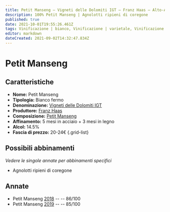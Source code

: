 ```yaml
---
title: Petit Manseng – Vigneti delle Dolomiti IGT – Franz Haas – Alto-Adige (IT) – 20-24€ – 2★-5★
description: 100% Petit Manseng | Agnolotti ripieni di coregone
published: true
date: 2021-10-01T19:55:26.461Z
tags: Vinificazione | bianco, Vinificazione | varietale, Vinificazione | fermo, Valutazioni | 5 stelle, Regione | Alto-Adige (IT), Vitigni | Petit Manseng, Prezzi | 20-24€, Alimento | pasta, Aromatizzazione | al coregone
editor: markdown
dateCreated: 2021-09-02T14:32:47.834Z
---
```


# Petit Manseng

## Caratteristiche
- **Nome:** Petit Manseng
- **Tipologia:** Bianco fermo
- **Denominazione:** [Vigneti delle Dolomiti IGT](/denominazioni/Italia/Alto-Adige/IGT-Vigneti-Delle-Dolomiti)
- **Produttore:** [Franz Haas](/produttori/Italia/Alto-Adige/Franz-Haas) 
- **Composizione:** [Petit Manseng](/vitigni/Francia/bacca-bianca/petit-manseng)
- **Affinamento:** 5 mesi in acciaio + 3 mesi in legno
- **Alcol:** 14.5%
- **Fascia di prezzo:** 20-24€
{.grid-list}

## Possibili abbinamenti
*Vedere le singole annate per abbinamenti specifici*

- Agnolotti ripieni di coregone


## Annate
- Petit Manseng [2018](/vini/Italia/Alto-Adige/Franz-Haas/Petit-Manseng/2018) -- <span class="star-3"></span> -- 86/100
- Petit Manseng [2019](/vini/Italia/Alto-Adige/Franz-Haas/Petit-Manseng/2019) -- <span class="star-3"></span> -- 85/100
